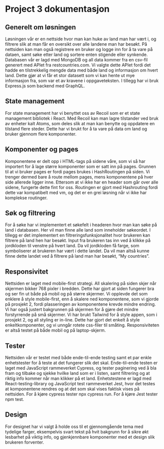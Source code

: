 # Project 3 dokumentasjon

## Generelt om løsningen
Løsningen vår er en nettside hvor man kan huke av land man har vært i, og filtrere slik at man får en oversikt over alle landene man har besøkt. På nettsiden kan man også registrere en bruker og logge inn for å ta vare på dataen, samt søke etter land og sortere enten stigende eller synkende. Databasen vår er lagd med MongoDB og all data kommer fra en csv-fil generert med APIet fra restcountries.com. Vi valgte dette APIet fordi det hadde en tilstrekkelig mengde data med både land og informasjon om hvert land. Dette gjør at vi får et stor datasett som vi kan hente ut mye informasjon fra, som var et av kravene i oppgaveteksten. I tillegg har vi bruk Express.js som backend med GraphQL.

## State management
For state management har vi benyttet oss av Recoil som er et state management bibliotek i React. Med Recoil kan man lagre tilstander ved bruk av enheter kalt Atoms, som deles slik at man kan benytte og oppdatere en tilstand flere steder. Dette har vi brukt for å ta vare på data om land og bruker gjennom flere komponenter. 

## Komponenter og pages
Komponentene er delt opp i HTML-tags på sidene våre, som vi så har importert for å lage større komponenter som er satt inn på pages. Grunnen til at vi bruker pages er fordi pages brukes i HashRoutingen på siden. Vi trenger dermed bare å route mellom pages, mens komponentene på hver side allerede ligger inne. Ettersom at vi ikke har en header som går over alle sidene, fungerte dette fint for oss. Routingen er gjort med Hashrouting fordi dette var kompatibelt med vm, og det er en grei løsning når vi ikke har komplekse routinger.

## Søk og filtrering
For å søke har vi implementert et søkefelt i headeren hvor man kan søke på land i databasen. Her vil man finne alle land som inneholder søkeordet. I tillegg er det implementert en filtreringsfunksjonalitet hvor brukeren kan filtrere på land hen har besøkt. Input fra brukeren tas inn ved å klikke på jordkloden til venstre på hvert land. Da vil jordkloden få farge, som symboliserer at brukeren har vært i dette landet. Da vil man altså kunne finne dette landet ved å filtrere på land man har besøkt, “My countries”. 

## Responsivitet
Nettsiden er laget med mobile-first strategi. All skalering på siden skjer når skjermen bikker 768 pixler i bredden. Dette har gjort at siden fungerer bra og ser fin ut både på mobil og på større skjermer. Vi opplevde det som enklere å style mobile-first, enn å skalere ned komponentene, som vi gjorde på prosjekt 2, fordi plasseringen av komponentene krevde mindre endring. Vi har også justert bakgrunnen på skjermen for å gjøre det mindre forstyrrende på små skjermer. Vi har brukt Tailwind for å style appen, som i prosjekt 2, og all styling er in-line. Dette har gjort det enkelt å style enkeltkomponenter, og vi unngår rotete css-filer til småting. Responsiviteten er altså testet på både mobil og på laptop-skjerm.

## Tester
Nettsiden vår er testet med både ende-til-ende testing samt et par enkle enhetstester for å teste at det fungerer slik det skal. Ende-til-ende testen er laget med JavaScript rammeverket Cypress, og tester paginering ved å bla fram og tilbake og sjekke hvilke land som er i listen, samt filtrering og at riktig info kommer når man klikker på et land. Enhetstestene er lagd med React-testing-library og JavaScript test rammeverket Jest, hvor det testes at komponentene rendres og at det som skal vises faktisk vises på nettsiden. For å kjøre cypress tester npx cypress run. For å kjøre Jest tester npm test.

## Design 
For designet har vi valgt å holde oss til et gjennomgående tema med tydelige farger, eksempelvis svart tekst på hvit bakgrunn for å sikre økt lesbarhet på viktig info, og gjenkjennbare komponenter med et design slik brukeren forventer.
